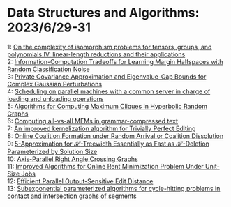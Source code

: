 # Data Structures and Algorithms: 2023/6/29-31  
1: [On the complexity of isomorphism problems for tensors, groups, and  polynomials IV: linear-length reductions and their applications](https://doi.org/10.48550/arXiv.2306.16317)  
2: [Information-Computation Tradeoffs for Learning Margin Halfspaces with  Random Classification Noise](https://doi.org/10.48550/arXiv.2306.16352)  
3: [Private Covariance Approximation and Eigenvalue-Gap Bounds for Complex  Gaussian Perturbations](https://doi.org/10.48550/arXiv.2306.16648)  
4: [Scheduling on parallel machines with a common server in charge of  loading and unloading operations](https://doi.org/10.48550/arXiv.2306.16669)  
5: [Algorithms for Computing Maximum Cliques in Hyperbolic Random Graphs](https://doi.org/10.48550/arXiv.2306.16775)  
6: [Computing all-vs-all MEMs in grammar-compressed text](https://doi.org/10.48550/arXiv.2306.16815)  
7: [An improved kernelization algorithm for Trivially Perfect Editing](https://doi.org/10.48550/arXiv.2306.16899)  
8: [Online Coalition Formation under Random Arrival or Coalition Dissolution](https://doi.org/10.48550/arXiv.2306.16965)  
9: [5-Approximation for $\mathcal{H}$-Treewidth Essentially as Fast as  $\mathcal{H}$-Deletion Parameterized by Solution Size](https://doi.org/10.48550/arXiv.2306.17065)  
10: [Axis-Parallel Right Angle Crossing Graphs](https://doi.org/10.48550/arXiv.2306.17073)  
11: [Improved Algorithms for Online Rent Minimization Problem Under Unit-Size  Jobs](https://doi.org/10.48550/arXiv.2306.17241)  
12: [Efficient Parallel Output-Sensitive Edit Distance](https://doi.org/10.48550/arXiv.2306.17461)  
13: [Subexponential parameterized algorithms for cycle-hitting problems in  contact and intersection graphs of segments](https://doi.org/10.48550/arXiv.2306.17710)  